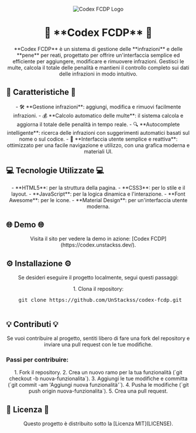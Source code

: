 <p align="center">
  <img src="https://i.imgur.com/DJtVQIW.png" alt="Codex FCDP Logo"/>
</p>

<h1 align="center">🚨 **Codex FCDP** 🚨</h1>

<p align="center">
  **Codex FCDP** è un sistema di gestione delle **infrazioni** e delle **pene** per reati, progettato per offrire un'interfaccia semplice ed efficiente per aggiungere, modificare e rimuovere infrazioni. Gestisci le multe, calcola il totale delle penalità e mantieni il controllo completo sui dati delle infrazioni in modo intuitivo.
</p>

## 🌟 Caratteristiche 🌟

<p align="center">
  - 🛠 **Gestione infrazioni**: aggiungi, modifica e rimuovi facilmente infrazioni.  
  - 💰 **Calcolo automatico delle multe**: il sistema calcola e aggiorna il totale delle penalità in tempo reale.  
  - 🔍 **Autocomplete intelligente**: ricerca delle infrazioni con suggerimenti automatici basati sul nome o sul codice.  
  - 📱 **Interfaccia utente semplice e reattiva**: ottimizzato per una facile navigazione e utilizzo, con una grafica moderna e materiali UI.
</p>

## 💻 Tecnologie Utilizzate 💻

<p align="center">
  - **HTML5**: per la struttura della pagina.  
  - **CSS3**: per lo stile e il layout.  
  - **JavaScript**: per la logica dinamica e l'interazione.  
  - **Font Awesome**: per le icone.  
  - **Material Design**: per un'interfaccia utente moderna.
</p>

## 🌐 Demo 🌐

<p align="center">
  Visita il sito per vedere la demo in azione: [Codex FCDP](https://codex.unstackss.dev/).
</p>

## ⚙️ Installazione ⚙️

<p align="center">
  Se desideri eseguire il progetto localmente, segui questi passaggi:
</p>

<p align="center">
  1. Clona il repository:
  <pre>
    git clone https://github.com/UnStackss/codex-fcdp.git
  </pre>
</p>

## 💡 Contributi 💡

<p align="center">
  Se vuoi contribuire al progetto, sentiti libero di fare una fork del repository e inviare una pull request con le tue modifiche.
</p>

### Passi per contribuire:

<p align="center">
  1. Fork il repository.  
  2. Crea un nuovo ramo per la tua funzionalità (`git checkout -b nuova-funzionalita`).  
  3. Aggiungi le tue modifiche e committa (`git commit -am 'Aggiungi nuova funzionalità'`).  
  4. Pusha le modifiche (`git push origin nuova-funzionalita`).  
  5. Crea una pull request.
</p>

## 📄 Licenza 📄

<p align="center">
  Questo progetto è distribuito sotto la [Licenza MIT](LICENSE).
</p>
</p>